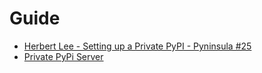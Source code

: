 # Guide
- [Herbert Lee - Setting up a Private PyPI - Pyninsula #25](https://youtu.be/EgXOJxdGnQg)
- [Private PyPi Server](https://youtu.be/L6CG9EH1c7g)
